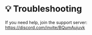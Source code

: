 # 💡 Troubleshooting

If you need help, join the support server: https://discord.com/invite/BQumAujuvk
